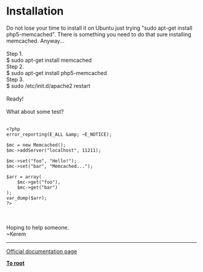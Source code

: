# Installation



Do not lose your time to install it on Ubuntu just trying "sudo apt-get install php5-memcached". There is something you need to do that sure installing memcached. Anyway...<br><br>Step 1.<br>$ sudo apt-get install memcached<br>Step 2.<br>$ sudo apt-get install php5-memcached<br>Step 3.<br>$ sudo /etc/init.d/apache2 restart<br><br>Ready!<br><br>What about some test?<br><br>

```
<?php
error_reporting(E_ALL &amp; ~E_NOTICE);

$mc = new Memcached();
$mc->addServer("localhost", 11211);

$mc->set("foo", "Hello!");
$mc->set("bar", "Memcached...");

$arr = array(
    $mc->get("foo"),
    $mc->get("bar")
);
var_dump($arr);
?>
```
<br><br>Hoping to help someone.<br>~Kerem  

---

[Official documentation page](https://www.php.net/manual/en/memcached.installation.php)

**[To root](/README.md)**